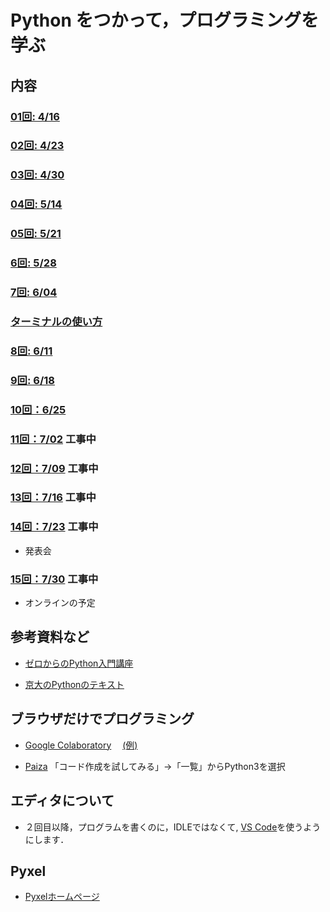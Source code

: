 # Python をつかって，プログラミングを学ぶ

## 内容

### [01回: 4/16](c01.asciidoc)

### [02回: 4/23](c02.asciidoc)

### [03回: 4/30](c03.asciidoc)

### [04回: 5/14](c04.asciidoc)

### [05回: 5/21](c05.asciidoc)

### [6回: 5/28](c06.asciidoc)

### [7回: 6/04](c07.asciidoc)

### [ターミナルの使い方](appendix1.asciidoc)

### [8回: 6/11](c08.asciidoc)

### [9回: 6/18](c09.asciidoc)

### [10回：6/25](c10.asciidoc)

### [11回：7/02](c11.asciidoc) 工事中

### [12回：7/09](c12.asciidoc) 工事中

### [13回：7/16](c13.asciidoc) 工事中

### [14回：7/23](c14.asciidoc) 工事中

- 発表会

### [15回：7/30](c15.asciidoc)  工事中

- オンラインの予定

<!-- 2024
### [1回: 4/10](c01.asciidoc)

### [2回: 4/17](c02.asciidoc)

### [3回: 4/24](c03.asciidoc)

### [4回: 5/08](c04.asciidoc)

### [5回: 5/15](c05.asciidoc)

### [MacでのPyxelの使い方](appendix1.asciidoc)

### [6回: 5/22](c06.asciidoc)

### [7回: 5/29](c07.asciidoc)

### [8回: 6/05](c08.asciidoc)

### [9回: 6/12](c09.asciidoc)

### [10回：6/19](c10.asciidoc)

### [11回：6/26](c11.asciidoc)

### [12回：7/03](c12.asciidoc)

### [13回：7/10](c13.asciidoc)

### [14回：7/17](c14.asciidoc)

### [15回：7/24](c15.asciidoc)
-->

<!-- 2022?

### [1回: 4/12](c01.asciidoc)

### [2回: 4/19](c02.asciidoc)

### [3回: 4/26](c03.asciidoc)

### [4回: 5/10](c04.asciidoc)

### [5回: 5/17](c05.asciidoc) [解答編](c05_ans.asciidoc)

### [6回: 5/24](c06.asciidoc)  [解答編](c06_ans.asciidoc)

### [7回: 5/31](c22-07.asciidoc)

### [8回: 6/07](c22-08.asciidoc)

### [9回: 6/14](c22-09.asciidoc)

### [10回：6/21](c22-10.asciidoc) [参考：タイルマップ](c22-tilemap.asciidoc)

### [11回：6/28](c22-11.asciidoc)

### [12回：7/5](c22-12.asciidoc)

### [13回：7/12](c22-13.asciidoc)

### [14回：7/19](c22-14.asciidoc)
-->



## 参考資料など

- [ゼロからのPython入門講座](https://www.python.jp/train/)

- [京大のPythonのテキスト](http://hdl.handle.net/2433/245698)

## ブラウザだけでプログラミング

- [Google Colaboratory](https://colab.research.google.com/)　
[(例)](https://colab.research.google.com/drive/1FRPJYCoxy4X1ifzwCRn3JtGCa9ROIfDP)

- [Paiza](https://paiza.io/) 「コード作成を試してみる」→「一覧」からPython3を選択

## エディタについて

- ２回目以降，プログラムを書くのに，IDLEではなくて, [VS Code](https://azure.microsoft.com/ja-jp/products/visual-studio-code/)を使うようにします．


## Pyxel

- [Pyxelホームページ](https://github.com/kitao/pyxel/blob/main/docs/README.ja.md)

<!--

- [スタンドアロン版Pyxelのインストール](https://github.com/kitao/pyxel/blob/main/doc/README.ja.md)

Windowsについては，pipにPathが通っていなければ，py -m pip ... を試してみてください．
もしくは，Pythonを一度アンインストールして，「Add Python 3.10 to PATH」をチェックしてインストールした
上で，pipを実行してください。

-->

